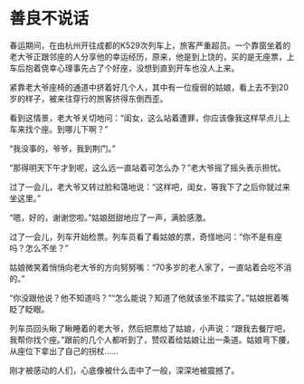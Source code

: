 # 善良不说话

春运期间，在由杭州开往成都的K529次列车上，旅客严重超员。一个靠窗坐着的老大爷正跟邻座的人分享他的幸运经历，原来，他是到上饶的，买的是无座票，上车后抱着侥幸心理事先占了个好座，没想到直到开车也没人上来。 

紧靠老大爷座椅的通道中挤着好几个人，其中有一位瘦弱的姑娘，看上去不到20岁的样子，被来往穿行的旅客挤得东倒西歪。 

看到这情景，老大爷关切地问：“闺女，这么站着遭罪，你应该像我这样早点儿上车来找个座。到哪儿下啊？” 

“我没事的，爷爷，我到荆门。” 

“那得明天下午才到呢，这么远一直站着可怎么办？”老大爷摇了摇头表示担忧。 

过了一会儿，老大爷又转过脸和蔼地说：“这样吧，闺女，等我下了之后你就过来坐这里。” 

“嗯，好的，谢谢您啦。”姑娘甜甜地应了一声，满脸感激。 

过了一会儿，列车开始检票。列车员看了看姑娘的票，奇怪地问：“你不是有座吗？怎么不坐？” 

姑娘微笑着悄悄向老大爷的方向努努嘴：“70多岁的老人家了，一直站着会吃不消的。” 

“你没跟他说？他不知道吗？”“怎么能说？知道了他就该坐不踏实了。”姑娘抿着嘴眨了眨眼。 

列车员回头瞅了瞅睡着的老大爷，然后把票给了姑娘，小声说：“跟我去餐厅吧，我帮你找个座。”跟前的几个人都听到了，赞叹着给姑娘让出一条道。姑娘弯下腰，从座位下拿出了自己的拐杖…… 

刚才被感动的人们，心底像被什么击中了一般，深深地被震撼了。